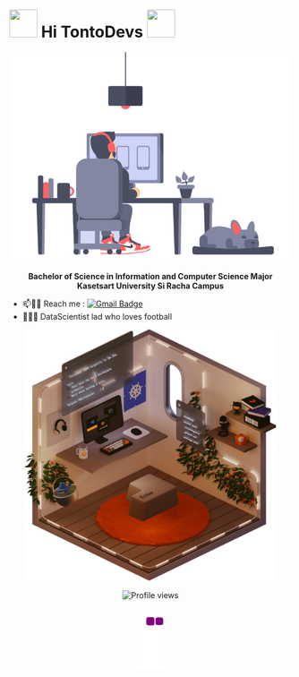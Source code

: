 <h1> 
    <img src = "https://emojipedia-us.s3.dualstack.us-west-1.amazonaws.com/thumbs/120/apple/325/technologist-light-skin-tone_1f9d1-1f3fb-200d-1f4bb.png" width = 50px height=50px> 
Hi TontoDevs 
    <img src = "https://emojipedia-us.s3.amazonaws.com/source/microsoft-teams/337/waving-hand_medium-light-skin-tone_1f44b-1f3fc_1f3fc.png" width = 50px height=50px> </h1> 


<div align = 'center'> 
<img align="center" src="/Pictures/developer5.gif" />
 <p>
   <strong>
     Bachelor of Science in Information and Computer Science Major <br>
     Kasetsart University Si Racha Campus <br>
   </strong>
  </p>
</div> 
    
- 📫🐱‍💻 Reach me :
[![Gmail Badge](https://img.shields.io/badge/-Nattachai-c14438?style=social&logo=Gmail&logoColor=red&link=mailto:nattachai.chaiwiriya@gmail.com)](mailto:nattachai.chaiwiriya@gmail.com) 
- 👨🏻‍💻 DataScientist lad who loves football

<div align = 'center'>

<img src="/Pictures/home-large-dark.png" width = 450px height = 450px>    

![Profile views](https://komarev.com/ghpvc/?username=TontoDevs&color=07B6BB&label=PROFILE+VIEWS)

<!--
## snake-eating my contribution graph
-->
![snake gif](https://github.com/TontoDevs/getting_badges/blob/output/github-contribution-grid-snake.gif)


<!--
**TontoDevs/TontoDevs** is a ✨ _special_ ✨ repository because its `README.md` (this file) appears on your GitHub profile.

Here are some ideas to get you started:

- 🔭 I’m currently working on ...
- 🌱 I’m currently learning ...
- 👯 I’m looking to collaborate on ...
- 🤔 I’m looking for help with ...
- 💬 Ask me about ...
- 📫 How to reach me: ...
- 😄 Pronouns: ...
- ⚡ Fun fact: ...
-->

